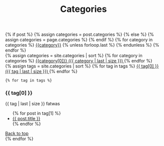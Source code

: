 ﻿---
title: Categories
layout: page
active: categories
permalink: /categorys/
---

<div class="post-categories">
  {% if post %}
    {% assign categories = post.categories %}
  {% else %}
    {% assign categories = page.categories %}
  {% endif %}
  {% for category in categories %}
  <a href="{{site.baseurl}}/categories/#{{category|slugize}}">{{category}}</a>
  {% unless forloop.last %}&nbsp;{% endunless %}
  {% endfor %}
</div>

<div class="box">
    {% assign categories = site.categories | sort %}
    {% for category in categories %}
    <a href="#{{ tag[0] | slugify }}">
      <span class="fa fa-folder-open" aria-hidden="true"> 
        {{category[0]}} ({{ category | last | size }})
      </span>
    </a>
    {% endfor %}
</div>

<div class="box">
    {% assign tags = site.categories | sort %}
    {% for tag in tags %}
    <a href="#{{ tag[0] | slugify }}">
      <span class="fa fa-folder-open" aria-hidden="true"> 
        {{ tag[0] }} ({{ tag | last | size }})
      </span>
    </a>
    {% endfor %}
</div>

    {% for tag in tags %} 
<div class="box">
      <h3 id="{{ tag[0] | slugify }}"> {{ tag[0] }}</h3>
      <p>{{ tag | last | size }} fatwas</p>
      <ul class="later on">
        {% for post in tag[1] %}
          <a class="post-subtitle" href="{{ site.baseurl }}{{ post.url }}">
        <li>
          {{ post.title }}
        </li>
        </a>
        {% endfor %}
      </ul>
        <a href="#top" class="btn btn-default">
          Back to top
        </a> 
</div>
    {% endfor %}
</article>